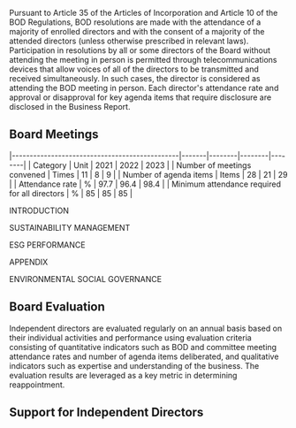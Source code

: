 Pursuant to Article 35 of the Articles of Incorporation and Article 10 of the BOD Regulations, BOD resolutions are made with the attendance of a majority of enrolled directors and with the consent of a majority of the attended directors (unless otherwise prescribed in relevant laws). Participation in resolutions by all or some directors of the Board without attending the meeting in person is permitted through telecommunications devices that allow voices of all of the directors to be transmitted and received simultaneously. In such cases, the director is considered as attending the BOD meeting in person. Each director's attendance rate and approval or disapproval for key agenda items that require disclosure are disclosed in the Business Report.

## **Board Meetings**

|-----------------------------------------------|-------|--------|--------|--------|
| Category                                      | Unit  | 2021   | 2022   | 2023   |
| Number of meetings convened                   | Times |   11   |    8   |    9   |
| Number of agenda items                        | Items |   28   |   21   |   29   |
| Attendance rate                               | %     |   97.7 |   96.4 |   98.4 |
| Minimum attendance required for all directors | %     |   85   |   85   |   85   |

INTRODUCTION

SUSTAINABILITY MANAGEMENT

ESG PERFORMANCE

APPENDIX

ENVIRONMENTAL SOCIAL GOVERNANCE

## **Board Evaluation**

Independent directors are evaluated regularly on an annual basis based on their individual activities and performance using evaluation criteria consisting of quantitative indicators such as BOD and committee meeting attendance rates and number of agenda items deliberated, and qualitative indicators such as expertise and understanding of the business. The evaluation results are leveraged as a key metric in determining reappointment.

## **Support for Independent Directors**